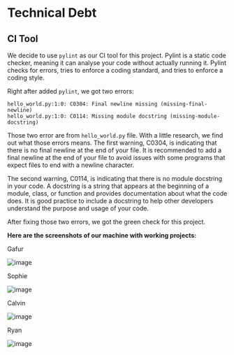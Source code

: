 # Technical Debt
## CI Tool
We decide to use `pylint` as our CI tool for this project. Pylint is a static code checker, meaning it can analyse your code without actually running it. Pylint checks for errors, tries to enforce a coding standard, and tries to enforce a coding style.

Right after added `pylint`, we got two errors:
```
hello_world.py:1:0: C0304: Final newline missing (missing-final-newline)
hello_world.py:1:0: C0114: Missing module docstring (missing-module-docstring)
```
Those two error are from `hello_world.py` file. With a little research, we find out what those errors means.
The first warning, C0304, is indicating that there is no final newline at the end of your file. It is recommended to add a final newline at the end of your file to avoid issues with some programs that expect files to end with a newline character.

The second warning, C0114, is indicating that there is no module docstring in your code. A docstring is a string that appears at the beginning of a module, class, or function and provides documentation about what the code does. It is good practice to include a docstring to help other developers understand the purpose and usage of your code.

After fixing those two errors, we got the green check for this project. 

**Here are the screenshots of our machine with working projects:**

Gafur

![image](https://user-images.githubusercontent.com/101157079/227807836-91ae5935-dfe7-4e31-af19-f9b22e96e9b8.png)

Sophie

![image](https://user-images.githubusercontent.com/101157079/227807937-476fb9dc-b6a5-4647-a32f-56c43f92b7e2.png)

Calvin

![image](https://user-images.githubusercontent.com/101157079/227807901-25d9337d-7293-4a0c-ae50-248048176fcf.png)

Ryan

![image](https://user-images.githubusercontent.com/101157079/227853786-356ed51a-c0cb-4ed1-af16-e5334c32de90.png)
